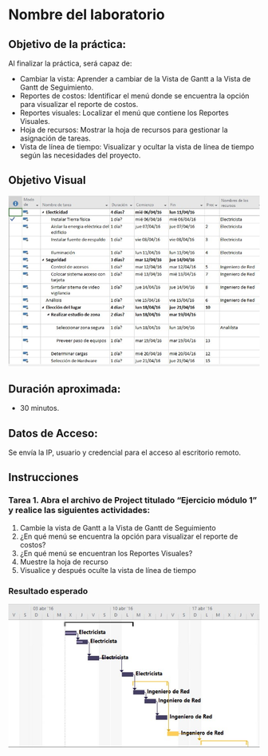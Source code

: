 # Nombre del laboratorio 

## Objetivo de la práctica:
Al finalizar la práctica, será capaz de:

- Cambiar la vista: Aprender a cambiar de la Vista de Gantt a la Vista de Gantt de Seguimiento.
- Reportes de costos: Identificar el menú donde se encuentra la opción para visualizar el reporte de costos.
- Reportes visuales: Localizar el menú que contiene los Reportes Visuales.
- Hoja de recursos: Mostrar la hoja de recursos para gestionar la asignación de tareas.
- Vista de línea de tiempo: Visualizar y ocultar la vista de línea de tiempo según las necesidades del proyecto.

## Objetivo Visual 

![diagrama1](../images/1.1.jpg)

## Duración aproximada:
- 30 minutos.

## Datos de Acceso:
Se envía la IP, usuario y credencial para el acceso al escritorio remoto.

## Instrucciones 
<!-- Proporciona pasos detallados sobre cómo configurar y administrar sistemas, implementar soluciones de software, realizar pruebas de seguridad, o cualquier otro escenario práctico relevante para el campo de la tecnología de la información -->
### Tarea 1. Abra el archivo de Project titulado “Ejercicio módulo 1” y realice las siguientes actividades:
1.	Cambie la vista de Gantt a la Vista de Gantt de Seguimiento
2.	¿En qué menú se encuentra la opción para visualizar el reporte de costos?
3.	¿En qué menú se encuentran los Reportes Visuales?
4.	Muestre la hoja de recurso
5.	Visualice y después oculte la vista de línea de tiempo

### Resultado esperado
![imagen resultado](../images/1.2.jpg)
